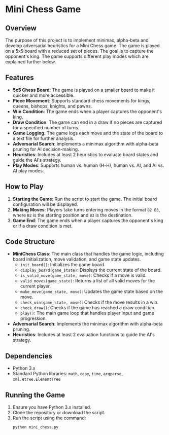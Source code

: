 # Mini Chess Game

## Overview

The purpose of this project is to implement minimax, alpha-beta and develop adversarial heuristics for a Mini Chess game. The game is played on a 5x5 board with a reduced set of pieces. The goal is to capture the opponent's king. The game supports different play modes which are explained further below.

## Features

- **5x5 Chess Board**: The game is played on a smaller board to make it quicker and more accessible.
- **Piece Movement**: Supports standard chess movements for kings, queens, bishops, knights, and pawns.
- **Win Condition**: The game ends when a player captures the opponent's king.
- **Draw Condition**: The game can end in a draw if no pieces are captured for a specified number of turns.
- **Game Logging**: The game logs each move and the state of the board to a text file for further analysis.
- **Adversarial Search**: Implements a minimax algorithm with alpha-beta pruning for AI decision-making.
- **Heuristics**: Includes at least 2 heuristics to evaluate board states and guide the AI's strategy.
- **Play Modes**: Supports human vs. human (H-H), human vs. AI, and AI vs. AI play modes.

## How to Play

1. **Starting the Game**: Run the script to start the game. The initial board configuration will be displayed.
2. **Making Moves**: Players take turns entering moves in the format `B2 B3`, where `B2` is the starting position and `B3` is the destination.
3. **Game End**: The game ends when a player captures the opponent's king or if a draw condition is met.

## Code Structure

- **MiniChess Class**: The main class that handles the game logic, including board initialization, move validation, and game state updates.
  - `init_board()`: Initializes the game board.
  - `display_board(game_state)`: Displays the current state of the board.
  - `is_valid_move(game_state, move)`: Checks if a move is valid.
  - `valid_moves(game_state)`: Returns a list of all valid moves for the current player.
  - `make_move(game_state, move)`: Updates the game state based on the move.
  - `check_win(game_state, move)`: Checks if the move results in a win.
  - `check_draw()`: Checks if the game has reached a draw condition.
  - `play()`: The main game loop that handles player input and game progression.
- **Adversarial Search**: Implements the minimax algorithm with alpha-beta pruning.
- **Heuristics**: Includes at least 2 evaluation functions to guide the AI's strategy.

## Dependencies

- Python 3.x
- Standard Python libraries: `math`, `copy`, `time`, `argparse`, `xml.etree.ElementTree`

## Running the Game

1. Ensure you have Python 3.x installed.
2. Clone the repository or download the script.
3. Run the script using the command:
   ```bash
   python mini_chess.py
   ```
